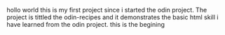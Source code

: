 hollo world
this is my first project since i started the odin project. 
The project is tittled the odin-recipes and it demonstrates the basic html skill i have learned from the odin project. this is the begining